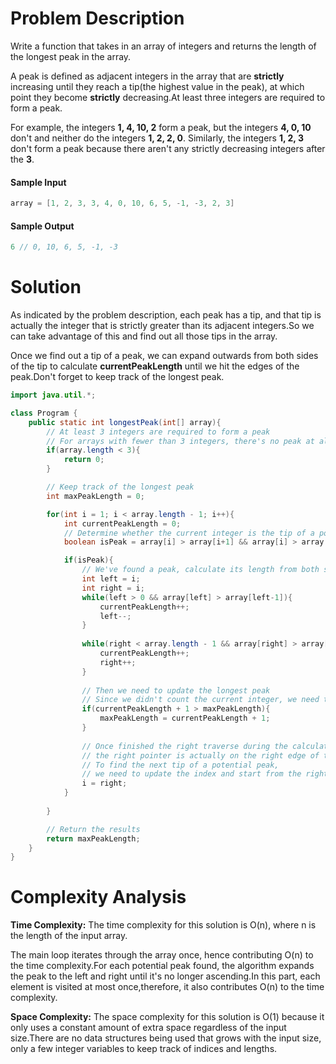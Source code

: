 # Problem Description
Write a function that takes in an array of integers and returns the length of the longest peak in the array.

A peak is defined as adjacent integers in the array that are **strictly** increasing until they reach a tip(the highest value in the peak), at which point they become **strictly** decreasing.At least three integers are required to form a peak.

For example, the integers **1, 4, 10, 2** form a peak, but the integers **4, 0, 10** don't and neither do the integers **1, 2, 2, 0**. Similarly, the integers **1, 2, 3** don't form a peak because there aren't any strictly decreasing integers after the **3**.

#### Sample Input
```java
array = [1, 2, 3, 3, 4, 0, 10, 6, 5, -1, -3, 2, 3]
```

#### Sample Output
```java
6 // 0, 10, 6, 5, -1, -3
```

# Solution
As indicated by the problem description, each peak has a tip, and that tip is actually the integer that is strictly greater than its adjacent integers.So we can take advantage of this and find out all those tips in the array.

Once we find out a tip of a peak, we can expand outwards from both sides of the tip to calculate **currentPeakLength** until we hit the edges of the peak.Don't forget to keep track of the longest peak.

```java
import java.util.*;

class Program {
	public static int longestPeak(int[] array){
		// At least 3 integers are required to form a peak
		// For arrays with fewer than 3 integers, there's no peak at all
		if(array.length < 3){
			return 0;
		}

		// Keep track of the longest peak
		int maxPeakLength = 0;

		for(int i = 1; i < array.length - 1; i++){
			int currentPeakLength = 0;
			// Determine whether the current integer is the tip of a potential peak
			boolean isPeak = array[i] > array[i+1] && array[i] > array[i-1];

			if(isPeak){
				// We've found a peak, calculate its length from both sides
				int left = i;
				int right = i;
				while(left > 0 && array[left] > array[left-1]){
					currentPeakLength++;
					left--;
				}
				
				while(right < array.length - 1 && array[right] > array[right+1]){
					currentPeakLength++;
					right++;
				}
				
				// Then we need to update the longest peak
				// Since we didn't count the current integer, we need to add 1 to currentPeakLength
				if(currentPeakLength + 1 > maxPeakLength){
					maxPeakLength = currentPeakLength + 1;
				}
				
				// Once finished the right traverse during the calculation,
				// the right pointer is actually on the right edge of the peak.
				// To find the next tip of a potential peak,
				// we need to update the index and start from the right pointer
				i = right;
			}
			
		}

		// Return the results
		return maxPeakLength;
	}
}
```

# Complexity Analysis
**Time Complexity:** The time complexity for this solution is O(n), where n is the length of the input array.

The main loop iterates through the array once, hence contributing O(n) to the time complexity.For each potential peak found, the algorithm expands the peak to the left and right until it's no longer ascending.In this part, each element is visited at most once,therefore, it also contributes O(n) to the time complexity.

**Space Complexity:** The space complexity for this solution is O(1) because it only uses a constant amount of extra space regardless of the input size.There are no data structures being used that grows with the input size, only a few integer variables to keep track of indices and lengths.